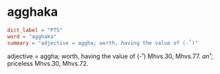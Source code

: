 # agghaka

``` toml
dict_label = "PTS"
word = "agghaka"
summary = "adjective = aggha; worth, having the value of (-˚)"
```

adjective = aggha; worth, having the value of (\-˚) Mhvs.30, Mhvs.77. *an˚*; priceless Mhvs.30, Mhvs.72.

